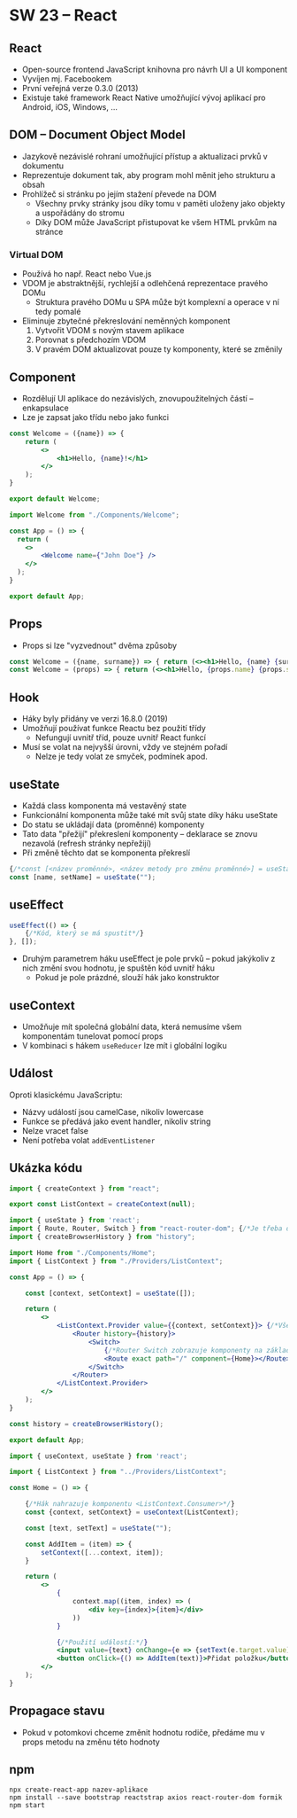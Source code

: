 # SW 23 – React

## React

* Open-source frontend JavaScript knihovna pro návrh UI a UI komponent
* Vyvíjen mj. Facebookem
* První veřejná verze 0.3.0 (2013)
* Existuje také framework React Native umožňující vývoj aplikací pro Android, iOS, Windows, ...

## DOM – Document Object Model

* Jazykově nezávislé rohraní umožňující přístup a aktualizaci prvků v dokumentu
* Reprezentuje dokument tak, aby program mohl měnit jeho strukturu a obsah
* Prohlížeč si stránku po jejím stažení převede na DOM
  * Všechny prvky stránky jsou díky tomu v paměti uloženy jako objekty a uspořádány do stromu
  * Díky DOM může JavaScript přistupovat ke všem HTML prvkům na stránce

### Virtual DOM

* Používá ho např. React nebo Vue.js
* VDOM je abstraktnější, rychlejší a odlehčená reprezentace pravého DOMu
  * Struktura pravého DOMu u SPA může být komplexní a operace v ní tedy pomalé
* Eliminuje zbytečné překreslování neměnných komponent
  1. Vytvořit VDOM s novým stavem aplikace
  2. Porovnat s předchozím VDOM
  3. V pravém DOM aktualizovat pouze ty komponenty, které se změnily

## Component

* Rozdělují UI aplikace do nezávislých, znovupoužitelných částí – enkapsulace
* Lze je zapsat jako třídu nebo jako funkci

``` jsx
const Welcome = ({name}) => {
    return (
        <>
            <h1>Hello, {name}!</h1>
        </>
    );
}

export default Welcome;
```

``` jsx
import Welcome from "./Components/Welcome";

const App = () => {
  return (
    <>
        <Welcome name={"John Doe"} />
    </>
  );
}

export default App;
```

## Props

* Props si lze "vyzvednout" dvěma způsoby

``` jsx
const Welcome = ({name, surname}) => { return (<><h1>Hello, {name} {surname}!</h1></>); }
const Welcome = (props) => { return (<><h1>Hello, {props.name} {props.surname}!</h1></>); }
```

## Hook

* Háky byly přidány ve verzi 16.8.0 (2019)
* Umožňují používat funkce Reactu bez použití třídy
  * Nefungují uvnitř tříd, pouze uvnitř React funkcí
* Musí se volat na nejvyšší úrovni, vždy ve stejném pořadí
  * Nelze je tedy volat ze smyček, podmínek apod.

## useState

* Každá class komponenta má vestavěný state
* Funkcionální komponenta může také mít svůj state díky háku useState
* Do statu se ukládají data (proměnné) komponenty
* Tato data "přežijí" překreslení komponenty – deklarace se znovu nezavolá (refresh stránky nepřežijí)
* Při změně těchto dat se komponenta překreslí

``` jsx
{/*const [<název proměnné>, <název metody pro změnu proměnné>] = useState(<iniciální hodnota>);*/}
const [name, setName] = useState("");
```

## useEffect

``` jsx
useEffect(() => {
    {/*Kód, který se má spustit*/}        
}, []);
```

* Druhým parametrem háku useEffect je pole prvků – pokud jakýkoliv z nich změní svou hodnotu, je spuštěn kód uvnitř háku
  * Pokud je pole prázdné, slouží hák jako konstruktor

## useContext

* Umožňuje mít společná globální data, která nemusíme všem komponentám tunelovat pomocí props
* V kombinaci s hákem `useReducer` lze mít i globální logiku

## Událost

Oproti klasickému JavaScriptu:

* Názvy událostí jsou camelCase, nikoliv lowercase
* Funkce se předává jako event handler, nikoliv string
* Nelze vracet false
* Není potřeba volat `addEventListener`

## Ukázka kódu

``` jsx
import { createContext } from "react";

export const ListContext = createContext(null);
```

``` jsx
import { useState } from 'react';
import { Route, Router, Switch } from "react-router-dom"; {/*Je třeba doinstalovat balíček react-router-dom*/}
import { createBrowserHistory } from "history";

import Home from "./Components/Home";
import { ListContext } from "./Providers/ListContext";

const App = () => {

    const [context, setContext] = useState([]);

    return (
        <>
            <ListContext.Provider value={{context, setContext}}> {/*Všechny child komponenty mají přístup ke contextu*/}
                <Router history={history}>
                    <Switch>
                        {/*Router Switch zobrazuje komponenty na základě adresy v adresním řádku*/}
                        <Route exact path="/" component={Home}></Route>
                    </Switch>
                </Router>
            </ListContext.Provider>
        </>
    );
}

const history = createBrowserHistory();

export default App;
```

``` jsx
import { useContext, useState } from 'react';

import { ListContext } from "../Providers/ListContext";

const Home = () => {

    {/*Hák nahrazuje komponentu <ListContext.Consumer>*/}
    const {context, setContext} = useContext(ListContext);

    const [text, setText] = useState("");

    const AddItem = (item) => {
        setContext([...context, item]);
    }

    return (
        <>
            {
                context.map((item, index) => (
                    <div key={index}>{item}</div>
                ))
            }

            {/*Použití událostí:*/}
            <input value={text} onChange={e => {setText(e.target.value)}}></input>
            <button onClick={() => AddItem(text)}>Přidat položku</button>
        </>
    );
}
```

## Propagace stavu

* Pokud v potomkovi chceme změnit hodnotu rodiče, předáme mu v props metodu na změnu této hodnoty

## npm

``` npm
npx create-react-app nazev-aplikace
npm install --save bootstrap reactstrap axios react-router-dom formik
npm start
```
